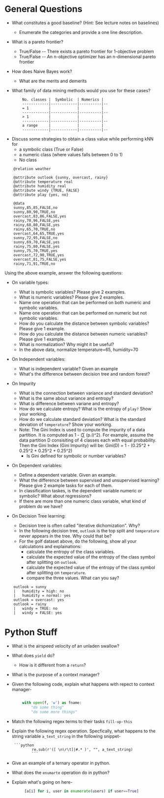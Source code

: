 General Questions
=================

*   What constitutes a good baseline? (Hint: See lecture notes on baselines)

    *   Enumerate the categories and provide a one line description.
*   What is a pareto frontier?

    *   True/False -- There exists a pareto frontier for 1-objective problem
    *   True/False -- An n-objective optimizer has an n-dimensional pareto frontier
*   How does Naive Bayes work?

    *   What are the merits and demerits
*   What family of data mining methods would you use for these cases?

```
        No. classes |  Symbolic  | Numerics |
        ------------|------------|----------|--
        = 1         |            |          |
        ------------|------------|----------|--
        > 1         |            |          |
        ------------|------------|----------|--
        a range     |            |          |
        ------------|------------|----------|--
```

*   Discuss some strategies to obtain a class value while performing kNN for
    *   a symbolic class (True or False)
    *   a numeric class (where values falls between 0 to 1)
    *   No class

```
    @relation weather

    @attribute outlook {sunny, overcast, rainy}
    @attribute temperature real
    @attribute humidity real
    @attribute windy {TRUE, FALSE}
    @attribute play {yes, no}

    @data
    sunny,85,85,FALSE,no
    sunny,80,90,TRUE,no
    overcast,83,86,FALSE,yes
    rainy,70,96,FALSE,yes
    rainy,68,80,FALSE,yes
    rainy,65,70,TRUE,no
    overcast,64,65,TRUE,yes
    sunny,72,95,FALSE,no
    sunny,69,70,FALSE,yes
    rainy,75,80,FALSE,yes
    sunny,75,70,TRUE,yes
    overcast,72,90,TRUE,yes
    overcast,81,75,FALSE,yes
    rainy,71,91,TRUE,no

```
Using the above example, answer the following questions:

*   On variable types:

    *   What is symbolic variables? Please give 2 examples.
    *   What is numeric variables? Please give 2 examples.
    *   Name one operation that can be performed on both numeric and symbolic variables.
    *   Name one operation that can be performed on numeric but not symbolic variables.
    *   How do you calculate the distance between symbolic variables? Please give 1 example.
    *   How do you calculate the distance between numeric variables? Please give 1 example.
    *   What is normalization? Why might it be useful?
    *   In the above data, normalize temperature=65, humidity=70
*   On Independent variables:

    *   What is independent variable? Given an example
    *   What's the difference between decision tree and random forest?
*   On Impurity

    *   What is the connection between variance and standard deviation?
    *   What is the same about variance and entropy?
    *   What is difference between variane and entropy?
    *   How do we calculate entropy? What is the entropy of `play?` Show your working.
    *   How do we calculate standard deviation? What is the standard deviation of `temperature`? Show your working.
    *   Note: The Gini Index is used to compute the impurity of a data partition. It is computed as 1 - (∑ (p.i)^2). For example, assume the data partition D consisiting of 4 classes each with equal probability. Then the Gini Index (Gini Impurity) will be: Gini(D) = 1 - (0.25^2 + 0.25^2 + 0.25^2 + 0.25^2)
        *   Is Gini defined for symbolic or number variables?
*   On Dependent variables:

    *   Define a dependent variable. Given an example.
    *   What the difference between supervised and unsupervised learning? Please give 2 example tasks for each of them.
    *   In classification taskes, is the dependent variable numeric or symbolic? What about regressions?
    *   If there are more than one numeric class variable, what kind of problem do we have?
*   On Decision Tree learning:

    *   Decision tree is often called "iterative dichomization". Why?
    *   In the following decision tree, `outlook` is the top split and `temperature` never appears in the tree. Why could that be?
    *   For the golf dataset above, do the following, show all your calculations and explainations:
        *   calculate the entropy of the class variables.
        *   calculate the expected value of the entropy of the class symbol after splitting on `outlook`.
        *   calculate the expected value of the entropy of the class symbol after splitting on `temperature`.
        *   compare the three values. What can you say?
```
    outlook = sunny
    |   humidity = high: no
    |   humidity = normal: yes
    outlook = overcast: yes
    outlook = rainy
    |   windy = TRUE: no
    |   windy = FALSE: yes
```

Python Stuff
============

*   What is the airspeed velocity of an unladen swallow?

*   What does `yield` do?

    *   How is it different from a `return`?
*   What is the purpose of a context manager?

*   Given the following code, explain what happens with repect to context manager-
```python

        with open(f, 'w') as fname:
            "do some thing"
            "do some more things"
```

*   Match the following regex terms to their tasks `fill-up-this`

*   Explain the following regex operation. Specfically, what happens to the string variable `a_text_string` in the following snippet-


         ```python
				 re.sub(r'([ \n\r\t]|#.* )', "", a_text_string)
				 ```


*   Give an example of a ternary operator in python.

*   What does the `enumarte` operation do in python?

*   Explain what's going on here-

```python
         [a[i] for i, user in enumerate(users) if user==True]
```
